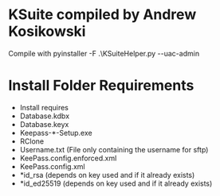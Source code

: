 # KSuite compiled by Andrew Kosikowski

Compile with pyinstaller -F .\KSuiteHelper.py --uac-admin

# Install Folder Requirements
- Install requires 
- Database.kdbx
- Database.keyx
- Keepass-*-Setup.exe
- RClone
- Username.txt (File only containing the username for sftp)
- KeePass.config.enforced.xml
- KeePass.config.xml
- *id_rsa (depends on key used and if it already exists)
- *id_ed25519 (depends on key used and if it already exists)

